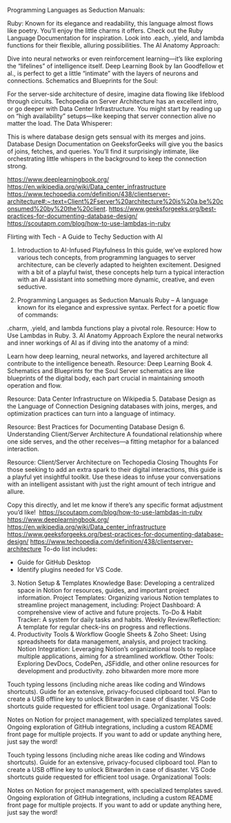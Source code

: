 Programming Languages as Seduction Manuals:

Ruby: Known for its elegance and readability, this language almost flows like poetry. You’ll enjoy the little charms it offers. Check out the Ruby Language Documentation for inspiration. Look into .each, .yield, and lambda functions for their flexible, alluring possibilities.
The AI Anatomy Approach:

Dive into neural networks or even reinforcement learning—it’s like exploring the “lifelines” of intelligence itself. Deep Learning Book by Ian Goodfellow et al., is perfect to get a little “intimate” with the layers of neurons and connections.
Schematics and Blueprints for the Soul:

For the server-side architecture of desire, imagine data flowing like lifeblood through circuits. Techopedia on Server Architecture has an excellent intro, or go deeper with Data Center Infrastructure. You might start by reading up on “high availability” setups—like keeping that server connection alive no matter the load.
The Data Whisperer:

This is where database design gets sensual with its merges and joins. Database Design Documentation on GeeksforGeeks will give you the basics of joins, fetches, and queries. You’ll find it surprisingly intimate, like orchestrating little whispers in the background to keep the connection strong.

https://www.deeplearningbook.org/
https://en.wikipedia.org/wiki/Data_center_infrastructure
https://www.techopedia.com/definition/438/clientserver-architecture#:~:text=Client%2Fserver%20architecture%20is%20a,be%20consumed%20by%20the%20client.
https://www.geeksforgeeks.org/best-practices-for-documenting-database-design/
https://scoutapm.com/blog/how-to-use-lambdas-in-ruby

Flirting with Tech - A Guide to Techy Seduction with AI
1. Introduction to AI-Infused Playfulness
In this guide, we’ve explored how various tech concepts, from programming languages to server architecture, can be cleverly adapted to heighten excitement. Designed with a bit of a playful twist, these concepts help turn a typical interaction with an AI assistant into something more dynamic, creative, and even seductive.

2. Programming Languages as Seduction Manuals
Ruby – A language known for its elegance and expressive syntax. Perfect for a poetic flow of commands:

.charm, .yield, and lambda functions play a pivotal role.
Resource: How to Use Lambdas in Ruby.
3. AI Anatomy Approach
Explore the neural networks and inner workings of AI as if diving into the anatomy of a mind:

Learn how deep learning, neural networks, and layered architecture all contribute to the intelligence beneath.
Resource: Deep Learning Book
4. Schematics and Blueprints for the Soul
Server schematics are like blueprints of the digital body, each part crucial in maintaining smooth operation and flow.

Resource: Data Center Infrastructure on Wikipedia
5. Database Design as the Language of Connection
Designing databases with joins, merges, and optimization practices can turn into a language of intimacy.

Resource: Best Practices for Documenting Database Design
6. Understanding Client/Server Architecture
A foundational relationship where one side serves, and the other receives—a fitting metaphor for a balanced interaction.

Resource: Client/Server Architecture on Techopedia
Closing Thoughts
For those seeking to add an extra spark to their digital interactions, this guide is a playful yet insightful toolkit. Use these ideas to infuse your conversations with an intelligent assistant with just the right amount of tech intrigue and allure.

Copy this directly, and let me know if there’s any specific format adjustment you’d like! ​​
https://scoutapm.com/blog/how-to-use-lambdas-in-ruby
https://www.deeplearningbook.org/
https://en.wikipedia.org/wiki/Data_center_infrastructure
https://www.geeksforgeeks.org/best-practices-for-documenting-database-design/
https://www.techopedia.com/definition/438/clientserver-architecture
To-do list includes:
- Guide for GitHub Desktop
- Identify plugins needed for VS Code.

3. Notion Setup & Templates
Knowledge Base: Developing a centralized space in Notion for resources, guides, and important project information.
Project Templates: Organizing various Notion templates to streamline project management, including:
Project Dashboard: A comprehensive view of active and future projects.
To-Do & Habit Tracker: A system for daily tasks and habits.
Weekly Review/Reflection: A template for regular check-ins on progress and reflections.
4. Productivity Tools & Workflow
Google Sheets & Zoho Sheet: Using spreadsheets for data management, analysis, and project tracking.
Notion Integration: Leveraging Notion’s organizational tools to replace multiple applications, aiming for a streamlined workflow.
Other Tools: Exploring DevDocs, CodePen, JSFiddle, and other online resources for development and productivity.
zoho bitwarden more more more

Touch typing lessons (including niche areas like coding and Windows shortcuts).
Guide for an extensive, privacy-focused clipboard tool.
Plan to create a USB offline key to unlock Bitwarden in case of disaster.
VS Code shortcuts guide requested for efficient tool usage.
Organizational Tools:

Notes on Notion for project management, with specialized templates saved.
Ongoing exploration of GitHub integrations, including a custom README front page for multiple projects.
If you want to add or update anything here, just say the word!

Touch typing lessons (including niche areas like coding and Windows shortcuts).
Guide for an extensive, privacy-focused clipboard tool.
Plan to create a USB offline key to unlock Bitwarden in case of disaster.
VS Code shortcuts guide requested for efficient tool usage.
Organizational Tools:

Notes on Notion for project management, with specialized templates saved.
Ongoing exploration of GitHub integrations, including a custom README front page for multiple projects.
If you want to add or update anything here, just say the word!